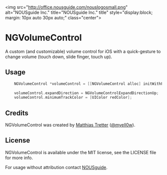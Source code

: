 <img src="http://office.nousguide.com/nouslogosmall.png" alt="NOUSguide Inc." title="NOUSguide Inc." title" style="display:block; margin: 10px auto 30px auto;" class="center">

# NGVolumeControl

A custom (and customizable) volume control for iOS with a quick-gesture to change volume (touch down, slide finger, touch up).

## Usage

``` objective-c
	NGVolumeControl *volumeControl = [[NGVolumeControl alloc] initWithFrame:CGRectMake(0.f, 0.f, 35.f, 35.f)];
    
    volumeControl.expandDirection = NGVolumeControlExpandDirectionUp;
    volumeControl.minimumTrackColor = [UIColor redColor];
```

## Credits

NGVolumeControl was created by [Matthias Tretter](https://github.com/myell0w/) ([@myell0w](http://twitter.com/myell0w)).

## License

NGVolumeControl is available under the MIT license, see the LICENSE file for more info.

For usage without attribution contact [NOUSguide](mailto:info@nousguide.com).